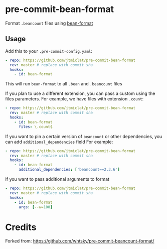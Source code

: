 # pre-commit-bean-format

Format `.beancount` files using [bean-format](https://beancount.github.io/docs/running_beancount_and_generating_reports.html#bean-format)


## Usage

Add this to your `.pre-commit-config.yaml`:

```yaml
- repo: https://github.com/jtmiclat/pre-commit-bean-format
  rev: master # replace with commit sha
  hooks:
    - id: bean-format
```

This will run `bean-format` to all `.bean` and `.beancount` files
 
If you plan to use a different extension, you can pass a custom using the files parameters.
For example, we have files with extension `.count`:

```yaml
- repo: https://github.com/jtmiclat/pre-commit-bean-format
  rev: master # replace with commit sha
  hooks:
    - id: bean-format
      files: \.count$
```

If you want to pin a certain version of `beancount` or other dependencies, you can add `additional_dependencies` field
For example: 
```yaml
- repo: https://github.com/jtmiclat/pre-commit-bean-format
  rev: master # replace with commit sha
  hooks:
    - id: bean-format
      additional_dependencies: ['beancount==2.3.6']
```

If you want to pass additional arguments to format
```yaml
- repo: https://github.com/jtmiclat/pre-commit-bean-format
  rev: master # replace with commit sha
  hooks:
    - id: bean-format
      args: [--w=100]
```
# Credits   
Forked from: https://github.com/whtsky/pre-commit-beancount-format/
